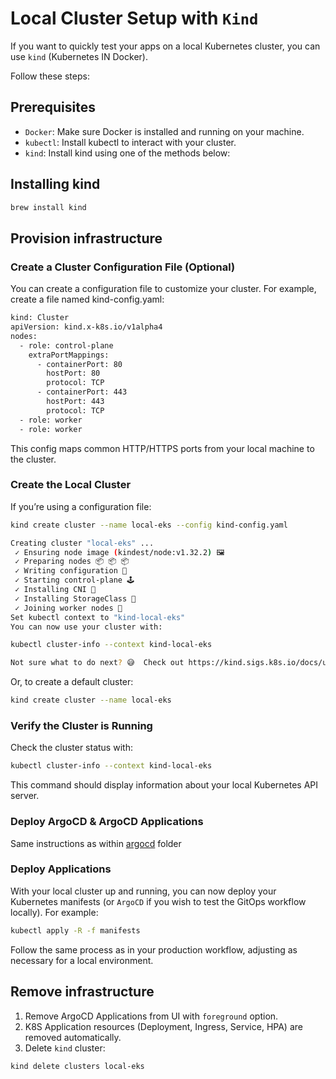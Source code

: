 # Local Cluster Setup with `Kind`

If you want to quickly test your apps on a local Kubernetes cluster, you can use `kind` (Kubernetes IN Docker).

Follow these steps:

## Prerequisites

- `Docker`: Make sure Docker is installed and running on your machine.
- `kubectl`: Install kubectl to interact with your cluster.
- `kind`: Install kind using one of the methods below:

## Installing kind

```bash
brew install kind
```

## Provision infrastructure

### Create a Cluster Configuration File (Optional)

You can create a configuration file to customize your cluster. For example, create a file named kind-config.yaml:

```bash
kind: Cluster
apiVersion: kind.x-k8s.io/v1alpha4
nodes:
  - role: control-plane
    extraPortMappings:
      - containerPort: 80
        hostPort: 80
        protocol: TCP
      - containerPort: 443
        hostPort: 443
        protocol: TCP
  - role: worker
  - role: worker
```

This config maps common HTTP/HTTPS ports from your local machine to the cluster.

### Create the Local Cluster

If you’re using a configuration file:

```bash
kind create cluster --name local-eks --config kind-config.yaml
```

```bash
Creating cluster "local-eks" ...
 ✓ Ensuring node image (kindest/node:v1.32.2) 🖼
 ✓ Preparing nodes 📦 📦 📦
 ✓ Writing configuration 📜
 ✓ Starting control-plane 🕹️
 ✓ Installing CNI 🔌
 ✓ Installing StorageClass 💾
 ✓ Joining worker nodes 🚜
Set kubectl context to "kind-local-eks"
You can now use your cluster with:

kubectl cluster-info --context kind-local-eks

Not sure what to do next? 😅  Check out https://kind.sigs.k8s.io/docs/user/quick-start/
```

Or, to create a default cluster:

```bash
kind create cluster --name local-eks
```

### Verify the Cluster is Running

Check the cluster status with:

```bash
kubectl cluster-info --context kind-local-eks
```

This command should display information about your local Kubernetes API server.

### Deploy ArgoCD & ArgoCD Applications

Same instructions as within [argocd](/argo/ARGOCD.md) folder

### Deploy Applications

With your local cluster up and running, you can now deploy your Kubernetes manifests (or `ArgoCD` if you wish to test the GitOps workflow locally). For example:

```bash
kubectl apply -R -f manifests
```

Follow the same process as in your production workflow, adjusting as necessary for a local environment.

## Remove infrastructure

1. Remove ArgoCD Applications from UI with `foreground` option.
2. K8S Application resources (Deployment, Ingress, Service, HPA) are removed automatically.
3. Delete `kind` cluster:

```bash
kind delete clusters local-eks
```
